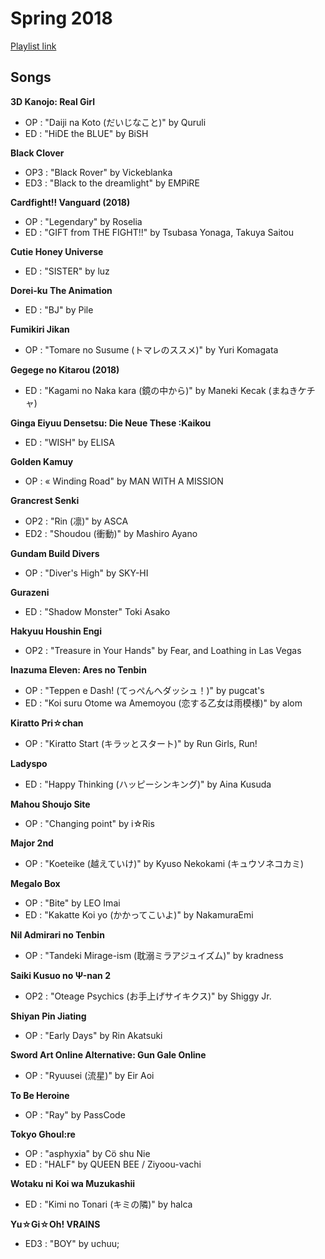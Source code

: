 # Spring 2018

[Playlist link](https://sptfy.com/1703)

## Songs

**3D Kanojo: Real Girl**
* OP : "Daiji na Koto (だいじなこと)" by Quruli
* ED : "HiDE the BLUE" by BiSH

**Black Clover**
* OP3 : "Black Rover" by Vickeblanka
* ED3 : "Black to the dreamlight" by EMPiRE

**Cardfight!! Vanguard (2018)**
* OP : "Legendary" by Roselia
* ED : "GIFT from THE FIGHT!!" by Tsubasa Yonaga, Takuya Saitou

**Cutie Honey Universe**
* ED : "SISTER" by luz

**Dorei-ku The Animation**
* ED : "BJ" by Pile

**Fumikiri Jikan**
* OP : "Tomare no Susume (トマレのススメ)" by Yuri Komagata

**Gegege no Kitarou (2018)**
* ED : "Kagami no Naka kara (鏡の中から)" by Maneki Kecak (まねきケチャ)

**Ginga Eiyuu Densetsu: Die Neue These :Kaikou**
* ED : "WISH" by ELISA

**Golden Kamuy**
* OP : « Winding Road" by MAN WITH A MISSION

**Grancrest Senki**
* OP2 : "Rin (凛)" by ASCA
* ED2 : "Shoudou (衝動)" by Mashiro Ayano

**Gundam Build Divers**
* OP : "Diver's High" by SKY-HI

**Gurazeni**
* ED : "Shadow Monster" Toki Asako

**Hakyuu Houshin Engi**
* OP2 : "Treasure in Your Hands" by Fear, and Loathing in Las Vegas

**Inazuma Eleven: Ares no Tenbin**
* OP : "Teppen e Dash! (てっぺんへダッシュ！)" by pugcat's
* ED : "Koi suru Otome wa Amemoyou (恋する乙女は雨模様)" by alom

**Kiratto Pri☆chan**
* OP : "Kiratto Start (キラッとスタート)" by Run Girls, Run!

**Ladyspo**
* ED : "Happy Thinking (ハッピーシンキング)" by Aina Kusuda

**Mahou Shoujo Site**
* OP : "Changing point" by i☆Ris

**Major 2nd**
* OP : "Koeteike (越えていけ)" by Kyuso Nekokami (キュウソネコカミ)

**Megalo Box**
* OP : "Bite" by LEO Imai
* ED : "Kakatte Koi yo (かかってこいよ)" by NakamuraEmi

**Nil Admirari no Tenbin**
* OP : "Tandeki Mirage-ism (耽溺ミラアジュイズム)" by kradness

**Saiki Kusuo no Ψ-nan 2**
* OP2 : "Oteage Psychics (お手上げサイキクス)" by Shiggy Jr.

**Shiyan Pin Jiating**
* OP : "Early Days" by Rin Akatsuki

**Sword Art Online Alternative: Gun Gale Online**
* OP : "Ryuusei (流星)" by Eir Aoi

**To Be Heroine**
* OP : "Ray" by PassCode

**Tokyo Ghoul:re**
* OP : "asphyxia" by Cö shu Nie
* ED : "HALF" by QUEEN BEE / Ziyoou-vachi 

**Wotaku ni Koi wa Muzukashii**
* ED : "Kimi no Tonari (キミの隣)" by halca

**Yu☆Gi☆Oh! VRAINS**
* ED3 : "BOY" by uchuu;
